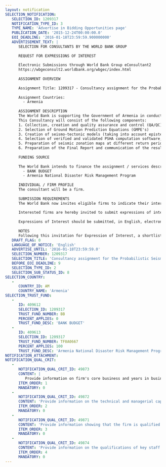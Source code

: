```yaml
---
layout: notification
SELECTION_NOTIFICATION: 
   SELECTION_ID: 1209317
   NOTIFICATION_TYPE_ID: 3
   TYPE_NAME: 'Advertise in Bidding Opportunities page'
   PUBLICATION_DATE: '2015-12-24T00:00:00.0'
   EOI_DEADLINE: '2016-01-18T23:59:59.900000000'
   ADVERTISEMENT_TEXT: |
      SELECTION FOR CONSULTANTS BY THE WORLD BANK GROUP
      
      REQUEST FOR EXPRESSIONS OF INTEREST
      
      Electronic Submissions through World Bank Group eConsultant2
      https://wbgeconsult2.worldbank.org/wbgec/index.html
      
      ASSIGNMENT OVERVIEW
      
      Assignment Title: 1209317 - Consultancy assignment for the Probabilistic Seismic Hazard Assessment for the Republic of Armenia
      
      Assignment Countries:
        - Armenia
      
      ASSIGNMENT DESCRIPTION
      The World Bank is supporting the Government of Armenia in conducting a nationwide Probabilistic Seismic Hazard Assessment (PSHA) as part of the Armenia National Disaster Risk Management Program, in order to better understand the seismic hazard in the country and update the existing hazard information. The Consulting Firms responsibilities under this assignment involve working with recognized Armenian experts, in particular the NSSP, for the collaborative development of hazard risk information; providing technical expertise, appropriate technical methodologies and tools to develop seismic hazard risk information; conducing the PSHA; and preparation of final results and deliverables and their appropriate transfer. The Consulting Firm will also be responsible for progress reporting to the World Bank. 
      This Consultancy will consist of the following components:
      1. Collection, creation and quality assurance and control (QA/QC) of input datasets
      2. Selection of Ground Motion Prediction Equations (GMPE's)
      3. Creation of seismo-tectonic models (taking into account epistemic uncertainty)
      4. Selection of verified and validated PSHA computation software, execution of PSHA and post processing
      5. Preparation of seismic zonation maps at different return periods, map annexes, and explanatory note 
      6. Preparation of the Final Report and communication of the results and final deliverables developed throughout the Consultancy
      
      FUNDING SOURCE
      
      The World Bank intends to finance the assignment / services described below under the following trust fund(s):
        - BANK BUDGET
        - Armenia National Disaster Risk Management Program
      
      INDIVIDUAL / FIRM PROFILE
      The consultant will be a firm. 
      
      SUBMISSION REQUIREMENTS
      The World Bank now invites eligible firms to indicate their interest in providing the services.  Interested firms must provide information indicating that they are qualified to perform the services (brochures, description of similar assignments, experience in similar conditions, availability of appropriate skills among staff, etc. for firms; CV and cover letter for individuals).  Please note that the total size of all attachments should be less than 5MB.  Consultants may associate to enhance their qualifications.
      
      Interested firms are hereby invited to submit expressions of interest.
      
      Expressions of Interest should be submitted, in English, electronically through World Bank Group eTendering (https://wbgeconsult2.worldbank.org/wbgec/index.html)
      
      NOTES
      Following this invitation for Expression of Interest, a shortlist of qualified firms will be formally invited to submit proposals.  Shortlisting and selection will be subject to the availability of funding.
   DRAFT_FLAG: 0
   LANGUAGE_OF_NOTICE: 'English'
   ADVERTISE_UNTIL: '2016-01-18T23:59:59.0'
   SELECTION_NUMBER: 1209317
   SELECTION_TITLE: 'Consultancy assignment for the Probabilistic Seismic Hazard Assessment for the Republic of Armenia'
   BEFORE_EOI_DEADLINE: 9
   SELECTION_TYPE_ID: 2
   SELECTION_SUB_STATUS_ID: 8
SELECTION_COUNTRY: 
   - 
      COUNTRY_ID: AM
      COUNTRY_NAME: 'Armenia'
SELECTION_TRUST_FUND: 
   - 
      ID: 409612
      SELECTION_ID: 1209317
      TRUST_FUND_NUMBER: BB
      PERCENT_APPLIES: 0
      TRUST_FUND_DESC: 'BANK BUDGET'
   - 
      ID: 409613
      SELECTION_ID: 1209317
      TRUST_FUND_NUMBER: TF0A0667
      PERCENT_APPLIES: 100
      TRUST_FUND_DESC: 'Armenia National Disaster Risk Management Program'
NOTIFICATION_ATTACHMENT: 
NOTIFICATION_QUAL_CRIT: 
   - 
      NOTIFICATION_QUAL_CRIT_ID: 49873
      CONTENT: |
         Provide information on firm's core business and years in business.
      ITEM_ORDER: 1
      MANDATORY: 0
   - 
      NOTIFICATION_QUAL_CRIT_ID: 49872
      CONTENT: 'Provide information on the technical and managerial capabilities of the firm.'
      ITEM_ORDER: 2
      MANDATORY: 0
   - 
      NOTIFICATION_QUAL_CRIT_ID: 49871
      CONTENT: 'Provide information showing that the firm is qualified in the field of the assignment.'
      ITEM_ORDER: 3
      MANDATORY: 0
   - 
      NOTIFICATION_QUAL_CRIT_ID: 49874
      CONTENT: 'Provide information on the qualifications of key staff.'
      ITEM_ORDER: 4
      MANDATORY: 0
---
```

